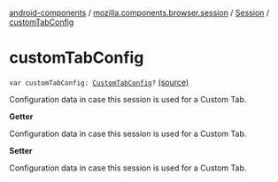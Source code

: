 [android-components](../../index.md) / [mozilla.components.browser.session](../index.md) / [Session](index.md) / [customTabConfig](./custom-tab-config.md)

# customTabConfig

`var customTabConfig: `[`CustomTabConfig`](../../mozilla.components.browser.state.state/-custom-tab-config/index.md)`?` [(source)](https://github.com/mozilla-mobile/android-components/blob/master/components/browser/session/src/main/java/mozilla/components/browser/session/Session.kt#L283)

Configuration data in case this session is used for a Custom Tab.

**Getter**

Configuration data in case this session is used for a Custom Tab.

**Setter**

Configuration data in case this session is used for a Custom Tab.

